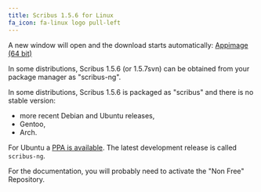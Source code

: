 ```yaml
---
title: Scribus 1.5.6 for Linux
fa_icon: fa-linux logo pull-left
---
```

A new window will open and the download starts automatically:
<i class="fa fa-download" aria-hidden="true"></i> [Appimage (64 bit)](https://sourceforge.net/projects/scribus/files/scribus-devel/1.5.6/scribus-1.5.6-linux-x86_64.AppImage/download?target=_blank)

In some distributions, Scribus 1.5.6 (or 1.5.7svn) can be obtained from your package manager as "scribus-ng".

In some distributions, Scribus 1.5.6 is packaged as "scribus" and there is no stable version:

- more recent Debian and Ubuntu releases,
- Gentoo,
- Arch.

For Ubuntu a [PPA is available](https://launchpad.net/~scribus/+archive/ppa?target=_blank). The latest development release is called `scribus-ng`.

For the documentation, you will probably need to activate the "Non Free" Repository.
